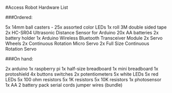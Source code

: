 #Access Robot Hardware List

###Ordered:

5x 14mm ball casters - 
25x assorted color LEDs
1x roll 3M double sided tape
2x HC-SR04 Ultrasonic Distance Sensor for Arduino
20x AA batteries
2x battery holder
1x Arduino Wireless Bluetooth Transceiver Module
2x Servo Wheels
2x Continuous Rotation Micro Servo
2x Full Size Continuous Rotation Servo

###On hand:

2x arduino
1x raspberry pi
1x half-size breadboard
1x mini breadboard
1x protoshield
4x buttons switches
2x potentiometers
5x white LEDs
5x red LEDs
5x 100 ohm resistors
5x 1K resistors
5x 10K resistors
1x photosensor
1x AA 2 battery pack
serial cords
jumper wires (bundle)
